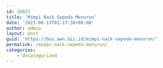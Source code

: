 ```yaml
---
id: 18021
title: 'Mimpi Naik Sepeda Menurun'
date: '2023-06-13T01:27:30+00:00'
author: admin
layout: post
guid: 'https://bos.awn.biz.id/mimpi-naik-sepeda-menurun/'
permalink: /mimpi-naik-sepeda-menurun/
categories:
    - Uncategorized
---
```


